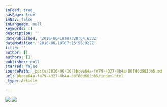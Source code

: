 ```yaml
---
inFeed: true
hasPage: true
inNav: false
inLanguage: null
keywords: []
description: ''
datePublished: '2016-06-10T07:28:04.633Z'
dateModified: '2016-06-10T07:26:55.922Z'
title: ''
author: []
authors: []
publisher: null
starred: false
sourcePath: _posts/2016-06-10-8bcee64a-fe79-4327-8b4a-80f80d663bb5.md
url: 8bcee64a-fe79-4327-8b4a-80f80d663bb5/index.html
_type: Article

---
```

![](https://the-grid-user-content.s3-us-west-2.amazonaws.com/94af7f5c-732e-4655-ac00-f0413e933b13.jpg)
![](https://the-grid-user-content.s3-us-west-2.amazonaws.com/4a5b124b-6f36-460d-9d0a-36348b59dd62.jpg)